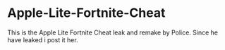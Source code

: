 # Apple-Lite-Fortnite-Cheat
This is the Apple Lite Fortnite Cheat leak and remake by Police. Since he have leaked i post it her.






